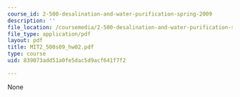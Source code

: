 ```yaml
---
course_id: 2-500-desalination-and-water-purification-spring-2009
description: ''
file_location: /coursemedia/2-500-desalination-and-water-purification-spring-2009/839073add51a0fe5dac5d9acf641f7f2_MIT2_500s09_hw02.pdf
file_type: application/pdf
layout: pdf
title: MIT2_500s09_hw02.pdf
type: course
uid: 839073add51a0fe5dac5d9acf641f7f2

---
```

None